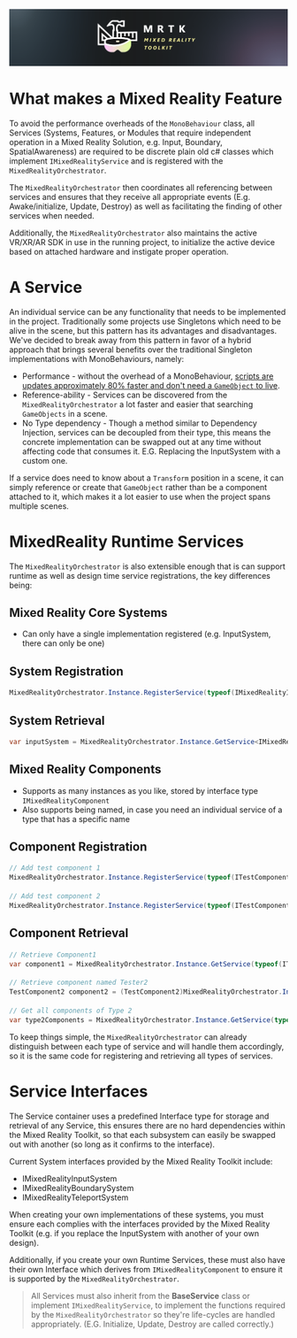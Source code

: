 <img src="External/ReadMeImages/MRTK_Logo_Rev.png">

# What makes a Mixed Reality Feature

To avoid the performance overheads of the `MonoBehaviour` class, all Services (Systems, Features, or Modules that require independent operation in a Mixed Reality Solution, e.g. Input, Boundary, SpatialAwareness) are required to be discrete plain old c# classes which implement `IMixedRealityService` and is registered with the `MixedRealityOrchestrator`.

The `MixedRealityOrchestrator` then coordinates all referencing between services and ensures that they receive all appropriate events (E.g. Awake/initialize, Update, Destroy) as well as facilitating the finding of other services when needed.

Additionally, the `MixedRealityOrchestrator` also maintains the active VR/XR/AR SDK in use in the running project, to initialize the active device based on attached hardware and instigate proper operation.

# A Service

An individual service can be any functionality that needs to be implemented in the project. Traditionally some projects use Singletons which need to be alive in the scene, but this pattern has its advantages and disadvantages. We've decided to break away from this pattern in favor of a hybrid approach that brings several benefits over the traditional Singleton implementations with MonoBehaviours, namely:

* Performance - without the overhead of a MonoBehaviour, [scripts are updates approximately 80% faster and don't need a `GameObject` to live](https://blogs.unity3d.com/2015/12/23/1k-update-calls/).
* Reference-ability - Services can be discovered from the `MixedRealityOrchestrator` a lot faster and easier that searching `GameObjects` in a scene.
* No Type dependency - Though a method similar to Dependency Injection, services can be decoupled from their type, this means the concrete implementation can be swapped out at any time without affecting code that consumes it.  E.G. Replacing the InputSystem with a custom one.

If a service does need to know about a `Transform` position in a scene, it can simply reference or create that `GameObject` rather than be a component attached to it, which makes it a lot easier to use when the project spans multiple scenes.

# MixedReality Runtime Services

The `MixedRealityOrchestrator` is also extensible enough that is can support runtime as well as design time service registrations, the key differences being:

## Mixed Reality Core Systems

* Can only have a single implementation registered (e.g. InputSystem, there can only be one)

## System Registration

```C#
MixedRealityOrchestrator.Instance.RegisterService(typeof(IMixedRealityInputSystem), new DefaultMixedRealityInputSystem());
```

## System Retrieval

```C#
var inputSystem = MixedRealityOrchestrator.Instance.GetService<IMixedRealityInputSystem>();
```

## Mixed Reality Components

* Supports as many instances as you like, stored by interface type `IMixedRealityComponent`
* Also supports being named, in case you need an individual service of a type that has a specific name

## Component Registration

```C#
// Add test component 1
MixedRealityOrchestrator.Instance.RegisterService(typeof(ITestComponent1), new TestComponent1());

// Add test component 2
MixedRealityOrchestrator.Instance.RegisterService(typeof(ITestComponent2), new TestComponent2() { Name = "Tester2" });
```

## Component Retrieval

```C#
// Retrieve Component1
var component1 = MixedRealityOrchestrator.Instance.GetService(typeof(ITestComponent1));

// Retrieve component named Tester2
TestComponent2 component2 = (TestComponent2)MixedRealityOrchestrator.Instance.GetService(typeof(ITestComponent2), "Tester2");

// Get all components of Type 2
var type2Components = MixedRealityOrchestrator.Instance.GetService(typeof(ITestComponent2));
```

To keep things simple, the `MixedRealityOrchestrator` can already distinguish between each type of service and will handle them accordingly, so it is the same code for registering and retrieving all types of services.

# Service Interfaces

The Service container uses a predefined Interface type for storage and retrieval of any Service, this ensures there are no hard dependencies within the Mixed Reality Toolkit, so that each subsystem can easily be swapped out with another (so long as it confirms to the interface).

Current System interfaces provided by the Mixed Reality Toolkit include:

* IMixedRealityInputSystem
* IMixedRealityBoundarySystem
* IMixedRealityTeleportSystem

When creating your own implementations of these systems, you must ensure each complies with the interfaces provided by the Mixed Reality Toolkit (e.g. if you replace the InputSystem with another of your own design).

Additionally, if you create your own Runtime Services, these must also have their own Interface which derives from `IMixedRealityComponent` to ensure it is supported by the `MixedRealityOrchestrator`.

> All Services must also inherit from the **BaseService** class or implement `IMixedRealityService`, to implement the functions required by the `MixedRealityOrchestrator` so they're life-cycles are handled appropriately. (E.G. Initialize, Update, Destroy are called correctly.)
